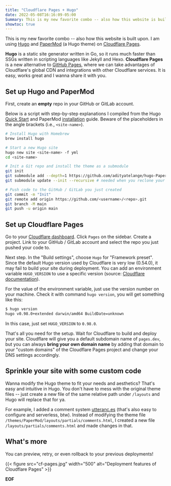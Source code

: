 ```yaml
---
title: "Cloudflare Pages + Hugo"
date: 2022-05-08T16:16:09-05:00
Summary: This is my new favorite combo -- also how this website is built upon.
showtoc: true
---
```


This is my new favorite combo -- also how this website is built upon. I am using [Hugo][hugo] and [PaperMod][papermod] (a Hugo theme) on [Cloudflare Pages][cf-pages].

**Hugo** is a static site generator written in Go, so it runs much faster than SSGs written in scripting languages like Jekyll and Hexo. **Cloudflare Pages** is a new alternative to [GitHub Pages][gh-pages], where we can take advantages of Cloudflare's global CDN and integrations with other Cloudflare services. It is easy, works great and I wanna share it with you.

## Set up Hugo and PaperMod

First, create an **empty** repo in your GitHub or GitLab account.

Below is a script with step-by-step explanations I compiled from the Hugo [Quick Start][quick-start] and PaperMod [installation][install-papermod] guide. Beware of the placeholders in the angle brackets (i.e., `<site-name>`).

```sh
# Install Hugo with Homebrew
brew install hugo

# Start a new Hugo site
hugo new site <site-name> -f yml
cd <site-name>

# Init a Git repo and install the theme as a submodule
git init
git submodule add --depth=1 https://github.com/adityatelange/hugo-PaperMod.git themes/PaperMod
git submodule update --init --recursive # needed when you reclone your repo (submodules may not get cloned automatically)

# Push code to the GitHub / GitLab you just created
git commit -m "Init"
git remote add origin https://github.com/<username>/<repo>.git
git branch -M main
git push -u origin main
```

## Set up Cloudflare Pages

Go to your [Cloudflare dashboard][cf-dash]. Click `Pages` on the sidebar. Create a project. Link to your GitHub / GitLab account and select the repo you just pushed your code to.

Next step. In the "Build settings", choose `Hugo` for "Framework preset". Since the default Hugo version used by Cloudflare is very low (0.54.0), it may fail to build your site during deployment. You can add an environment variable `HUGO_VERSION` to use a specific version (source: [Cloudflare documentation][cf-doc]).

For the value of the environment variable, just use the version number on your machine. Check it with command `hugo version`, you will get something like this:

```sh
$ hugo version
hugo v0.98.0+extended darwin/amd64 BuildDate=unknown
```

In this case, just set `HUGO_VERSION` to `0.98.0`.

That's all you need for the setup. Wait for Cloudflare to build and deploy your site. Cloudflare will give you a default subdomain name of `pages.dev`, but you can always **bring your own domain name** by adding that domain to your "custom domains" of the Cloudflare Pages project and change your DNS settings accordingly.

## Sprinkle your site with some custom code

Wanna modify the Hugo theme to fit your needs and aesthetics? That's easy and intuitive in Hugo. You don't have to mess with the original theme files -- just create a new file of the same relative path under `/layouts` and Hugo will replace that for ya.

For example, I added a comment system [utteranc.es][utter] (that's also easy to configure and serverless, btw). Instead of modifying the theme file `/themes/PaperMod/layouts/partials/comments.html`, I created a new file `/layouts/partials/comments.html` and made changes in that.

## What's more

You can preview, retry, or even rollback to your previous deployments!

{{< figure
    src="cf-pages.jpg"
    width="500"
    alt="Deployment features of Cloudflare Pages" >}}

**EOF**

[hugo]: https://gohugo.io/
[papermod]: https://github.com/adityatelange/hugo-PaperMod
[cf-pages]: https://pages.cloudflare.com/
[gh-pages]: https://pages.github.com/
[quick-start]: https://gohugo.io/getting-started/quick-start/
[install-papermod]: https://github.com/adityatelange/hugo-PaperMod/wiki/Installation
[cf-dash]: https://dash.cloudflare.com
[cf-doc]: https://developers.cloudflare.com/pages/platform/build-configuration
[utter]: https://utteranc.es/
